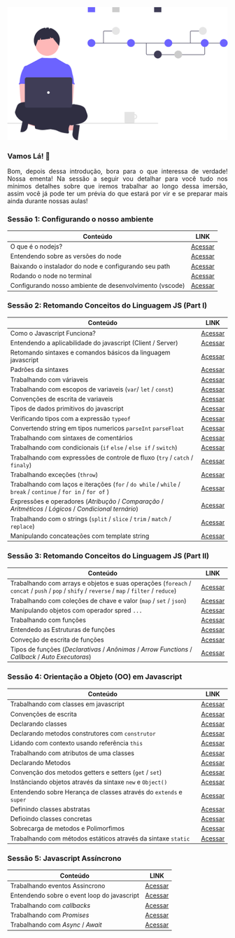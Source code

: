 <img src="/images/version_control.svg"/>


### Vamos Lá! 👊

<p align="justify">Bom, depois dessa introdução, bora para o que interessa de verdade! 
Nossa ementa! Na sessão a seguir vou detalhar para você tudo nos mínimos 
detalhes sobre que iremos trabalhar ao longo dessa imersão, assim você já 
pode ter um prévia do que estará por vir e se preparar mais ainda durante 
nossas aulas! </p>



### Sessão 1: Configurando o nosso ambiente

| Conteúdo                                                                          | LINK             |
|-----------------------------------------------------------------------------------|------------------|
| O que é o nodejs?                                                                | [Acessar](#)     |
| Entendendo sobre as versões do node                                              | [Acessar]()      |
| Baixando o instalador do node e configurando seu path                            | [Acessar]()      |
| Rodando o node no terminal                                                       | [Acessar]()      |
| Configurando nosso ambiente de desenvolvimento (vscode)                          | [Acessar]()      |


### Sessão 2: Retomando Conceitos do Linguagem JS (Part I)

| Conteúdo                                                                          | LINK             |
|-----------------------------------------------------------------------------------|------------------|
| Como o Javascript Funciona?                                                       | [Acessar](#)     |
| Entendendo a aplicabilidade do javascript (Client / Server)                       | [Acessar]()      |
| Retomando sintaxes e comandos básicos da linguagem javascript                     | [Acessar]()      |
| Padrões da sintaxes                                                               | [Acessar]()      |
| Trabalhando com váriaveis                                                         | [Acessar]()      |
| Trabalhando com escopos de variaveis (`var`/ `let` / `const`)                     | [Acessar]()      |
| Convenções de escrita de variaveis                                                | [Acessar]()      |
| Tipos de dados primitivos do javascript                                           | [Acessar]()      |
| Verificando tipos com a expressão `typeof`                                        | [Acessar]()      |
| Convertendo string em tipos numericos `parseInt` `parseFloat`                     | [Acessar]()      |
| Trabalhando com sintaxes de comentários                                           | [Acessar]()      |
| Trabalhando com condicionais (`if` `else` / `else if` / `switch`)                 | [Acessar]()      |
| Trabalhando com expressões de controle de fluxo (`try` / `catch` / `finaly`)      | [Acessar]()      |
| Trabalhando exceções (`throw`)                                                    | [Acessar]()      | 
| Trabalhando com laços e iterações (`for` / `do while` / `while` / `break` / `continue` / `for in` / `for of` ) |  [Acessar]()|
| Expressões e operadores (*Atribução* / *Comparação* / *Aritméticos* / *Lógicos* / *Condicional ternário*) | [Acessar]()      | 
| Trabalhando com o strings (`split` / `slice` / `trim` / `match` / `replace`)      | [Acessar]()      | 
| Manipulando concateações com template string                                      | [Acessar]()      | 

### Sessão 3: Retomando Conceitos do Linguagem JS (Part II)

| Conteúdo                                                                                                                                     | LINK         |
|----------------------------------------------------------------------------------------------------------------------------------------------|--------------|
| Trabalhando com arrays e objetos e suas operações (`foreach` / `concat` / `push` / `pop` / `shify` / `reverse` / `map` / `filter` / `reduce`) | [Acessar]()      | 
| Trabalhando com coleções de chave e valor (`map` / `set` / `json`)  | [Acessar]()      | 
| Manipulando objetos com operador spred `...` | [Acessar]()      | 
| Trabalhando com funções   | [Acessar]()      | 
| Entendedo as Estruturas de funções | [Acessar]()       
| Conveção de escrita de funções | [Acessar]()      |
| Tipos de funções (*Declarativas* / *Anônimas* / *Arrow Functions* / *Callback* / *Auto Executoras*) |  [Acessar]()      |


### Sessão 4:  Orientação a Objeto (OO) em Javascript

| Conteúdo                                                                                                                                     | LINK         |
|----------------------------------------------------------------------------------------------------------------------------------------------|--------------|
| Trabalhando com classes em javascript | [Acessar]()      |
| Convenções de escrita | [Acessar]()      |
| Declarando classes | [Acessar]()      |
| Declarando metodos construtores com `construtor` |[Acessar]()  |
| Lidando com contexto usando referência `this` |[Acessar]()  |
| Trabalhando com atributos de uma classes  |[Acessar]()  |
| Declarando Metodos |[Acessar]()  |
| Convenção dos metodos getters e setters (`get` / `set`) |[Acessar]()  |
| Instânciando objetos através da sintaxe `new` e `Object()` |[Acessar]()  |
| Entendendo sobre Herança de classes através do `extends` e `super` |[Acessar]()  |
| Definindo classes abstratas |[Acessar]()  |
| Defioindo classes concretas |[Acessar]()  |
| Sobrecarga de metodos e Polimorfimos  |[Acessar]()  |
| Trabalhando com métodos estáticos através da sintaxe `static` |[Acessar]() |

### Sessão 5: Javascript Assíncrono
| Conteúdo                                                                                                                                     | LINK         |
|----------------------------------------------------------------------------------------------------------------------------------------------|--------------|
| Trabalhando eventos Assincrono |[Acessar]()  | 
| Entendendo sobre o event loop do javascript |[Acessar]()  | 
| Trabalhando com *callbacks*  |[Acessar]()  | 
| Trabalhando com *Promises*  |[Acessar]()  | 
| Trabalhando com *Async* / *Await* | [Acessar]()  |
 

